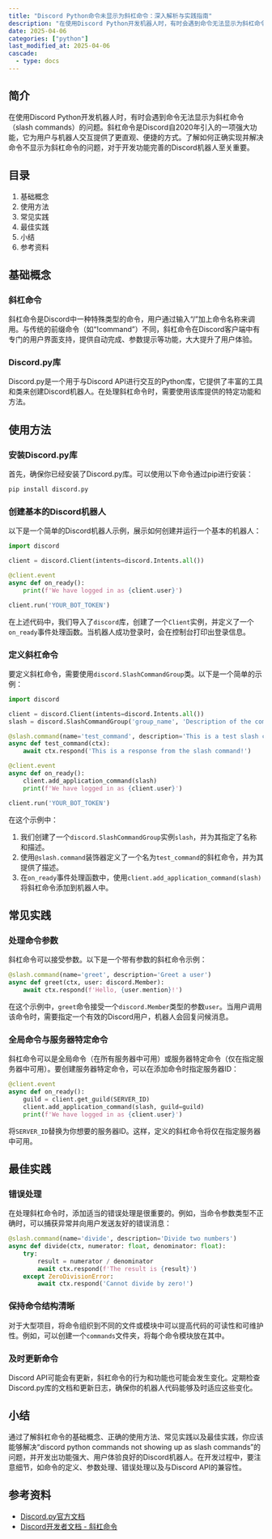 ```yaml
---
title: "Discord Python命令未显示为斜杠命令：深入解析与实践指南"
description: "在使用Discord Python开发机器人时，有时会遇到命令无法显示为斜杠命令（slash commands）的问题。斜杠命令是Discord自2020年引入的一项强大功能，它为用户与机器人交互提供了更直观、便捷的方式。了解如何正确实现并解决命令不显示为斜杠命令的问题，对于开发功能完善的Discord机器人至关重要。"
date: 2025-04-06
categories: ["python"]
last_modified_at: 2025-04-06
cascade:
  - type: docs
---
```



## 简介
在使用Discord Python开发机器人时，有时会遇到命令无法显示为斜杠命令（slash commands）的问题。斜杠命令是Discord自2020年引入的一项强大功能，它为用户与机器人交互提供了更直观、便捷的方式。了解如何正确实现并解决命令不显示为斜杠命令的问题，对于开发功能完善的Discord机器人至关重要。

<!-- more -->
## 目录
1. 基础概念
2. 使用方法
3. 常见实践
4. 最佳实践
5. 小结
6. 参考资料

## 基础概念
### 斜杠命令
斜杠命令是Discord中一种特殊类型的命令，用户通过输入“/”加上命令名称来调用。与传统的前缀命令（如“!command”）不同，斜杠命令在Discord客户端中有专门的用户界面支持，提供自动完成、参数提示等功能，大大提升了用户体验。

### Discord.py库
Discord.py是一个用于与Discord API进行交互的Python库，它提供了丰富的工具和类来创建Discord机器人。在处理斜杠命令时，需要使用该库提供的特定功能和方法。

## 使用方法
### 安装Discord.py库
首先，确保你已经安装了Discord.py库。可以使用以下命令通过pip进行安装：
```bash
pip install discord.py
```

### 创建基本的Discord机器人
以下是一个简单的Discord机器人示例，展示如何创建并运行一个基本的机器人：
```python
import discord

client = discord.Client(intents=discord.Intents.all())

@client.event
async def on_ready():
    print(f'We have logged in as {client.user}')

client.run('YOUR_BOT_TOKEN')
```
在上述代码中，我们导入了`discord`库，创建了一个`Client`实例，并定义了一个`on_ready`事件处理函数。当机器人成功登录时，会在控制台打印出登录信息。

### 定义斜杠命令
要定义斜杠命令，需要使用`discord.SlashCommandGroup`类。以下是一个简单的示例：
```python
import discord

client = discord.Client(intents=discord.Intents.all())
slash = discord.SlashCommandGroup('group_name', 'Description of the command group')

@slash.command(name='test_command', description='This is a test slash command')
async def test_command(ctx):
    await ctx.respond('This is a response from the slash command!')

@client.event
async def on_ready():
    client.add_application_command(slash)
    print(f'We have logged in as {client.user}')

client.run('YOUR_BOT_TOKEN')
```
在这个示例中：
1. 我们创建了一个`discord.SlashCommandGroup`实例`slash`，并为其指定了名称和描述。
2. 使用`@slash.command`装饰器定义了一个名为`test_command`的斜杠命令，并为其提供了描述。
3. 在`on_ready`事件处理函数中，使用`client.add_application_command(slash)`将斜杠命令添加到机器人中。

## 常见实践
### 处理命令参数
斜杠命令可以接受参数。以下是一个带有参数的斜杠命令示例：
```python
@slash.command(name='greet', description='Greet a user')
async def greet(ctx, user: discord.Member):
    await ctx.respond(f'Hello, {user.mention}!')
```
在这个示例中，`greet`命令接受一个`discord.Member`类型的参数`user`。当用户调用该命令时，需要指定一个有效的Discord用户，机器人会回复问候消息。

### 全局命令与服务器特定命令
斜杠命令可以是全局命令（在所有服务器中可用）或服务器特定命令（仅在指定服务器中可用）。要创建服务器特定命令，可以在添加命令时指定服务器ID：
```python
@client.event
async def on_ready():
    guild = client.get_guild(SERVER_ID)
    client.add_application_command(slash, guild=guild)
    print(f'We have logged in as {client.user}')
```
将`SERVER_ID`替换为你想要的服务器ID。这样，定义的斜杠命令将仅在指定服务器中可用。

## 最佳实践
### 错误处理
在处理斜杠命令时，添加适当的错误处理是很重要的。例如，当命令参数类型不正确时，可以捕获异常并向用户发送友好的错误消息：
```python
@slash.command(name='divide', description='Divide two numbers')
async def divide(ctx, numerator: float, denominator: float):
    try:
        result = numerator / denominator
        await ctx.respond(f'The result is {result}')
    except ZeroDivisionError:
        await ctx.respond('Cannot divide by zero!')
```

### 保持命令结构清晰
对于大型项目，将命令组织到不同的文件或模块中可以提高代码的可读性和可维护性。例如，可以创建一个`commands`文件夹，将每个命令模块放在其中。

### 及时更新命令
Discord API可能会有更新，斜杠命令的行为和功能也可能会发生变化。定期检查Discord.py库的文档和更新日志，确保你的机器人代码能够及时适应这些变化。

## 小结
通过了解斜杠命令的基础概念、正确的使用方法、常见实践以及最佳实践，你应该能够解决“discord python commands not showing up as slash commands”的问题，并开发出功能强大、用户体验良好的Discord机器人。在开发过程中，要注意细节，如命令的定义、参数处理、错误处理以及与Discord API的兼容性。

## 参考资料
- [Discord.py官方文档](https://discordpy.readthedocs.io/en/stable/)
- [Discord开发者文档 - 斜杠命令](https://discord.com/developers/docs/interactions/application-commands#slash-commands)